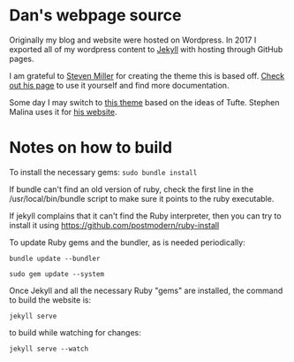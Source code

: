 Dan's webpage source
=====================================

Originally my blog and website were hosted on Wordpress. In 2017 I exported all of my wordpress content to [Jekyll](https://jekyllrb.com/) with hosting through GitHub pages.

I am grateful to [Steven Miller](https://github.com/svmiller) for creating the theme this is based off. [Check out his page](https://github.com/svmiller/steve-ngvb-jekyll-template) to use it yourself and find more documentation.

Some day I may switch to [this theme](https://github.com/loikein/hugo-tufte) based on the ideas of Tufte. Stephen Malina uses it for [his website](https://stephenmalina.com/post/2020-10-20-maniac-week-review/).

# Notes on how to build
To install the necessary gems:
`sudo bundle install`

If bundle can't find an old version of ruby, check the first line in the /usr/local/bin/bundle script to make sure it points to the ruby executable. 

If jekyll complains that it can't find the Ruby interpreter, then you can try to install it using https://github.com/postmodern/ruby-install

To update Ruby gems and the bundler, as is needed periodically:

`bundle update --bundler`

`sudo gem update --system`

Once Jekyll and all the necessary Ruby "gems" are installed, the command to build the website is:

`jekyll serve`

to build while watching for changes:

`jekyll serve --watch`
